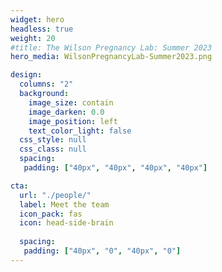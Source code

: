 ```yaml
---
widget: hero
headless: true
weight: 20
#title: The Wilson Pregnancy Lab: Summer 2023
hero_media: WilsonPregnancyLab-Summer2023.png

design:
  columns: "2"
  background:
    image_size: contain
    image_darken: 0.0
    image_position: left
    text_color_light: false
  css_style: null
  css_class: null
  spacing:
   padding: ["40px", "40px", "40px", "40px"]

cta:
  url: "./people/"
  label: Meet the team
  icon_pack: fas
  icon: head-side-brain
  
  spacing:
   padding: ["40px", "0", "40px", "0"]
---
```


